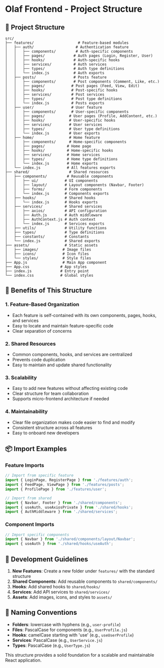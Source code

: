 # Olaf Frontend - Project Structure

## 📁 Project Structure

```
src/
├── features/                    # Feature-based modules
│   ├── auth/                   # Authentication feature
│   │   ├── components/         # Auth-specific components
│   │   ├── pages/             # Auth pages (Login, Register, User)
│   │   ├── hooks/             # Auth-specific hooks
│   │   ├── services/          # Auth services
│   │   ├── types/             # Auth type definitions
│   │   └── index.js           # Auth exports
│   ├── posts/                 # Posts feature
│   │   ├── components/        # Post components (Comment, Like, etc.)
│   │   ├── pages/            # Post pages (Feed, View, Edit)
│   │   ├── hooks/            # Post-specific hooks
│   │   ├── services/         # Post services
│   │   ├── types/            # Post type definitions
│   │   └── index.js          # Posts exports
│   ├── user/                 # User feature
│   │   ├── components/       # User-specific components
│   │   ├── pages/           # User pages (Profile, AddContent, etc.)
│   │   ├── hooks/           # User-specific hooks
│   │   ├── services/        # User services
│   │   ├── types/           # User type definitions
│   │   └── index.js         # User exports
│   ├── home/                # Home feature
│   │   ├── components/      # Home-specific components
│   │   ├── pages/          # Home page
│   │   ├── hooks/          # Home-specific hooks
│   │   ├── services/       # Home services
│   │   ├── types/          # Home type definitions
│   │   └── index.js        # Home exports
│   └── index.js            # All features exports
├── shared/                  # Shared resources
│   ├── components/         # Reusable components
│   │   ├── ui/            # UI components
│   │   ├── layout/        # Layout components (Navbar, Footer)
│   │   ├── forms/         # Form components
│   │   └── index.js       # Components exports
│   ├── hooks/             # Shared hooks
│   │   └── index.js       # Hooks exports
│   ├── services/          # Shared services
│   │   ├── axios/         # API configuration
│   │   ├── Auth.js        # Auth middleware
│   │   ├── AuthContext.js # Auth context
│   │   └── index.js       # Services exports
│   ├── utils/             # Utility functions
│   ├── types/             # Type definitions
│   ├── constants/         # Constants
│   └── index.js           # Shared exports
├── assets/                # Static assets
│   ├── images/           # Image files
│   ├── icons/            # Icon files
│   └── styles/           # Style files
├── App.js                # Main App component
├── App.css              # App styles
├── index.js             # Entry point
└── index.css            # Global styles
```

## 🎯 Benefits of This Structure

### 1. **Feature-Based Organization**
- Each feature is self-contained with its own components, pages, hooks, and services
- Easy to locate and maintain feature-specific code
- Clear separation of concerns

### 2. **Shared Resources**
- Common components, hooks, and services are centralized
- Prevents code duplication
- Easy to maintain and update shared functionality

### 3. **Scalability**
- Easy to add new features without affecting existing code
- Clear structure for team collaboration
- Supports micro-frontend architecture if needed

### 4. **Maintainability**
- Clear file organization makes code easier to find and modify
- Consistent structure across all features
- Easy to onboard new developers

## 📦 Import Examples

### Feature Imports
```javascript
// Import from specific feature
import { LoginPage, RegisterPage } from './features/auth';
import { FeedPage, ViewPage } from './features/posts';
import { ProfilePage } from './features/user';

// Import from shared
import { Navbar, Footer } from './shared/components';
import { useAuth, useAxiosPrivate } from './shared/hooks';
import { AuthMiddleware } from './shared/services';
```

### Component Imports
```javascript
// Import specific components
import { Navbar } from './shared/components/layout/Navbar';
import { useAuth } from './shared/hooks/useAuth';
```

## 🔧 Development Guidelines

1. **New Features**: Create a new folder under `features/` with the standard structure
2. **Shared Components**: Add reusable components to `shared/components/`
3. **Hooks**: Add shared hooks to `shared/hooks/`
4. **Services**: Add API services to `shared/services/`
5. **Assets**: Add images, icons, and styles to `assets/`

## 📝 Naming Conventions

- **Folders**: lowercase with hyphens (e.g., `user-profile`)
- **Files**: PascalCase for components (e.g., `UserProfile.js`)
- **Hooks**: camelCase starting with 'use' (e.g., `useUserProfile`)
- **Services**: PascalCase (e.g., `UserService.js`)
- **Types**: PascalCase (e.g., `UserType.js`)

This structure provides a solid foundation for a scalable and maintainable React application.
